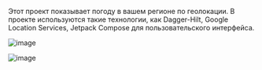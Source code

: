 Этот проект показывает погоду в вашем регионе по геолокации. В проекте используются такие технологии, как Dagger-Hilt, Google Location Services, Jetpack Compose для пользовательского интерфейса.


![image](https://user-images.githubusercontent.com/106704479/222981927-9eb34693-eb8b-4024-bc15-c5fabd3473e0.png)

![image](https://user-images.githubusercontent.com/106704479/222955876-96227b8b-c36e-401a-80e9-8eca091bfad8.png)
